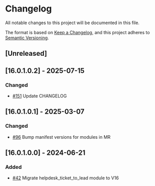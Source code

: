 # Changelog
All notable changes to this project will be documented in this file.

The format is based on [Keep a Changelog](https://keepachangelog.com/en/1.0.0/),
and this project adheres to [Semantic Versioning](https://semver.org/spec/v2.0.0.html).

## [Unreleased]
## [16.0.1.0.2] - 2025-07-15
### Changed
- [#151](https://gitlab.com/somitcoop/erp-research/odoo-helpdesk/-/merge_requests/151) Update CHANGELOG

## [16.0.1.0.1] - 2025-03-07
### Changed
- [#96](https://gitlab.com/somitcoop/erp-research/odoo-helpdesk/-/merge_requests/96)  Bump manifest versions for modules in MR

## [16.0.1.0.0] - 2024-06-21
### Added
- [#42](https://gitlab.com/somitcoop/erp-research/odoo-helpdesk/-/merge_requests/42) Migrate helpdesk_ticket_to_lead module to V16